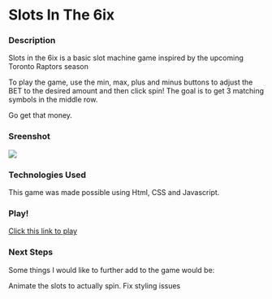 # Slots In The 6ix

### Description

Slots in the 6ix is a basic slot machine game inspired by the upcoming Toronto Raptors season

To play the game, use the min, max, plus and minus buttons to adjust the BET to the desired amount and then click spin! The goal is to get 3 matching symbols in the middle row.

Go get that money.

### Sreenshot

<img src="./imgs/slots-in-the-6ix-screenshot.png"/>

### Technologies Used

This game was made possible using Html, CSS and Javascript.

### Play!

[Click this link to play](https://lfreeds.github.io/slots-from-the-6ix/)

### Next Steps

Some things I would like to further add to the game would be:

  Animate the slots to actually spin.
  Fix styling issues
  
